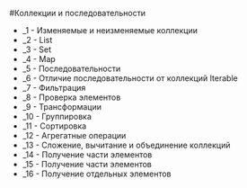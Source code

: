 #Коллекции и последовательности

* _1 - Изменяемые и неизменяемые коллекции
* _2 - List
* _3 - Set
* _4 - Map
* _5 - Последовательности
* _6 - Отличие последовательности от коллекций Iterable
* _7 - Фильтрация
* _8 - Проверка элементов
* _9 - Трансформации
* _10 - Группировка
* _11 - Сортировка
* _12 - Агрегатные операции
* _13 - Сложение, вычитание и объединение коллекций
* _14 - Получение части элементов
* _15 - Получение части элементов
* _16 - Получение отдельных элементов